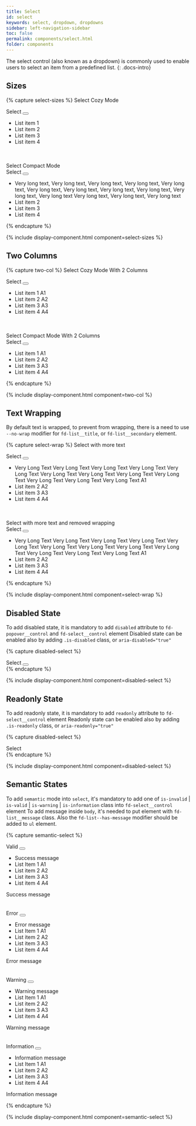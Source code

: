 ```yaml
---
title: Select
id: select
keywords: select, dropdown, dropdowns
sidebar: left-navigation-sidebar
toc: false
permalink: components/select.html
folder: components
---
```


The select control (also known as a dropdown) is commonly used to enable users to select an item from a predefined list.
{: .docs-intro}

## Sizes

{% capture select-sizes %}
<label class="fd-form-label">
    Select Cozy Mode
</label>
<br>
<div class="fd-popover">
  <div class="fd-popover__control">
     <div class="fd-select">
         <div class="fd-select__control" tabindex="0" aria-controls="h0C6A325" aria-expanded="false" aria-haspopup="true">
             Select
             <button class="fd-button fd-button--light sap-icon--slim-arrow-down fd-select__button"></button>
         </div>
      </div>
  </div>
  <div class="fd-popover__body fd-popover__body--no-arrow fd-popover__body--dropdown" aria-hidden="true" id="h0C6A325">
     <ul class="fd-list fd-list--dropdown" role="listbox">
        <li class="fd-list__item is-selected" role="option" tabindex="0">
           <span class="fd-list__title">List item 1</span>
        </li>
        <li class="fd-list__item" role="option" tabindex="0">
           <span class="fd-list__title">List item 2</span>
       </li>
        <li class="fd-list__item" role="option" tabindex="0">
           <span class="fd-list__title">List item 3</span>
        </li>
        <li class="fd-list__item" role="option" tabindex="0">
           <span class="fd-list__title">List item 4</span>
        </li>
     </ul>
  </div>
</div>
<br />
<br />

<label class="fd-form-label">
    Select Compact Mode
</label>
<br>
<div class="fd-popover">
  <div class="fd-popover__control">
     <div class="fd-select fd-select--compact">
        <div class="fd-select__control" tabindex="0" aria-controls="h0C6A326" aria-expanded="false" aria-haspopup="true">
            Select
            <button class="fd-button fd-button--light sap-icon--slim-arrow-down fd-select__button"></button>
        </div>
     </div>
  </div>
  <div class="fd-popover__body fd-popover__body--no-arrow fd-popover__body--dropdown" aria-hidden="true" id="h0C6A326">
     <ul class="fd-list fd-list--dropdown fd-list--compact" role="listbox">
        <li class="fd-list__item is-selected" role="option" tabindex="0">
           <span class="fd-list__title">
               Very long text, Very long text, Very long text, Very long text, Very long text, Very long text, Very long text, Very long text, Very long text, Very long text, Very long text
               Very long text, Very long text, Very long text
           </span>
        </li>
        <li class="fd-list__item" role="option" tabindex="0">
           <span class="fd-list__title">List item 2</span>
        </li>
        <li class="fd-list__item" role="option" tabindex="0">
           <span class="fd-list__title">List item 3</span>
        </li>
        <li class="fd-list__item" role="option" tabindex="0">
           <span class="fd-list__title">List item 4</span>
        </li>
     </ul>
  </div>
</div>
{% endcapture %}

{% include display-component.html component=select-sizes %}

## Two Columns

{% capture two-col %}
<label class="fd-form-label">
    Select Cozy Mode With 2 Columns
</label>
<br>
<div class="fd-popover">
  <div class="fd-popover__control">
     <div class="fd-select">
         <div class="fd-select__control" tabindex="0" aria-controls="h0C62325" aria-expanded="false" aria-haspopup="true">
             Select
             <button class="fd-button fd-button--light sap-icon--slim-arrow-down fd-select__button"></button>
         </div>
      </div>
  </div>
  <div class="fd-popover__body fd-popover__body--no-arrow fd-popover__body--dropdown" aria-hidden="true" id="h0C62325">
     <ul class="fd-list fd-list--dropdown" role="listbox">
        <li class="fd-list__item is-selected" role="option" tabindex="0">
           <span class="fd-list__title">List item 1</span>
           <span class="fd-list__secondary">A1</span>
        </li>
        <li class="fd-list__item" role="option" tabindex="0">
           <span class="fd-list__title">List item 2</span>
           <span class="fd-list__secondary">A2</span>
       </li>
        <li class="fd-list__item" role="option" tabindex="0">
           <span class="fd-list__title">List item 3</span>
           <span class="fd-list__secondary">A3</span>
        </li>
        <li class="fd-list__item" role="option" tabindex="0">
           <span class="fd-list__title">List item 4</span>
           <span class="fd-list__secondary">A4</span>
        </li>
     </ul>
  </div>
</div>
<br />
<br />


<label class="fd-form-label">
    Select Compact Mode With 2 Columns 
</label>
<br>
<div class="fd-popover">
  <div class="fd-popover__control">
     <div class="fd-select fd-select--compact">
        <div class="fd-select__control" tabindex="0" aria-controls="h07jj326" aria-expanded="false" aria-haspopup="true">
            Select
            <button class="fd-button fd-button--light sap-icon--slim-arrow-down fd-select__button"></button>
        </div>
     </div>
  </div>
  <div class="fd-popover__body fd-popover__body--no-arrow fd-popover__body--dropdown" aria-hidden="true" id="h07jj326">
     <ul class="fd-list fd-list--dropdown fd-popover__body--dropdown fd-list--compact" role="listbox">
        <li class="fd-list__item is-selected" role="option" tabindex="0">
           <span class="fd-list__title">
               List item 1
           </span>
           <span class="fd-list__secondary">A1</span>
        </li>
        <li class="fd-list__item" role="option" tabindex="0">
           <span class="fd-list__title">List item 2</span>
           <span class="fd-list__secondary">A2</span>
        </li>
        <li class="fd-list__item" role="option" tabindex="0">
           <span class="fd-list__title">List item 3</span>
           <span class="fd-list__secondary">A3</span>
        </li>
        <li class="fd-list__item" role="option" tabindex="0">
           <span class="fd-list__title">List item 4</span>
           <span class="fd-list__secondary">A4</span>
        </li>
     </ul>
  </div>
</div>
{% endcapture %}

{% include display-component.html component=two-col %}

## Text Wrapping
By default text is wrapped, to prevent from wrapping, there is a need to use `--no-wrap` modifier for 
`fd-list__title`, or `fd-list__secondary` element.

{% capture select-wrap %}
<label class="fd-form-label">
    Select with more text
</label>
<br>
<div class="fd-popover">
  <div class="fd-popover__control">
     <div class="fd-select">
         <div class="fd-select__control" tabindex="0" aria-controls="h0GFF2325" aria-expanded="false" aria-haspopup="true">
             Select
             <button class="fd-button fd-button--light sap-icon--slim-arrow-down fd-select__button"></button>
         </div>
      </div>
  </div>
  <div class="fd-popover__body fd-popover__body--no-arrow fd-popover__body--dropdown" aria-hidden="true" id="h0GFF2325">
     <ul class="fd-list fd-list--dropdown" role="listbox">
        <li class="fd-list__item is-selected" role="option" tabindex="0">
           <span class="fd-list__title">Very Long Text Very Long Text Very Long Text Very Long Text Very Long Text Very Long Text Very Long Text Very Long Text Very Long Text Very Long Text Very Long Text Very Long Text </span>
           <span class="fd-list__secondary">A1</span>
        </li>
        <li class="fd-list__item" role="option" tabindex="0">
           <span class="fd-list__title">List item 2</span>
           <span class="fd-list__secondary">A2</span>
       </li>
        <li class="fd-list__item" role="option" tabindex="0">
           <span class="fd-list__title">List item 3</span>
           <span class="fd-list__secondary">A3</span>
        </li>
        <li class="fd-list__item" role="option" tabindex="0">
           <span class="fd-list__title">List item 4</span>
           <span class="fd-list__secondary">A4</span>
        </li>
     </ul>
  </div>
</div>
<br />
<br />


<label class="fd-form-label">
    Select with more text and removed wrapping
</label>
<br>
<div class="fd-popover">
  <div class="fd-popover__control">
     <div class="fd-select fd-select--compact">
        <div class="fd-select__control" tabindex="0" aria-controls="h0GZH2325" aria-expanded="false" aria-haspopup="true">
            Select
            <button class="fd-button fd-button--light sap-icon--slim-arrow-down fd-select__button"></button>
        </div>
     </div>
  </div>
  <div class="fd-popover__body fd-popover__body--no-arrow fd-popover__body--dropdown" aria-hidden="true" id="h0GZH2325">
     <ul class="fd-list fd-list--dropdown fd-popover__body--dropdown fd-list--compact" role="listbox">
        <li class="fd-list__item is-selected" role="option" tabindex="0">
           <span class="fd-list__title fd-list__title--no-wrap">
               Very Long Text Very Long Text Very Long Text Very Long Text Very Long Text Very Long Text Very Long Text Very Long Text Very Long Text Very Long Text Very Long Text Very Long Text 
           </span>
           <span class="fd-list__secondary">A1</span>
        </li>
        <li class="fd-list__item" role="option" tabindex="0">
           <span class="fd-list__title">List item 2</span>
           <span class="fd-list__secondary">A2</span>
        </li>
        <li class="fd-list__item" role="option" tabindex="0">
           <span class="fd-list__title">List item 3</span>
           <span class="fd-list__secondary">A3</span>
        </li>
        <li class="fd-list__item" role="option" tabindex="0">
           <span class="fd-list__title">List item 4</span>
           <span class="fd-list__secondary">A4</span>
        </li>
     </ul>
  </div>
</div>
{% endcapture %}

{% include display-component.html component=select-wrap %}


## Disabled State
To add disabled state, it is mandatory to add `disabled` attribute to `fd-popover__control` and `fd-select__control` element
Disabled state can be enabled also by adding `.is-disabled` class, or `aria-disabled="true"` 

{% capture disabled-select %}
<div class="fd-popover">
    <div class="fd-popover__control" aria-disabled="true" disabled>
        <div class="fd-select">
            <div class="fd-select__control" aria-expanded="false" aria-haspopup="false" aria-disabled="true" disabled>
                Select
                <button class="fd-button sap-icon--slim-arrow-down fd-select__button"></button>
            </div>
        </div>
    </div>
</div>
{% endcapture %}

{% include display-component.html component=disabled-select %}


## Readonly State
To add readonly state, it is mandatory to add `readonly` attribute to `fd-select__control` element
Readonly state can be enabled also by adding `.is-readonly` class, or `aria-readonly="true"` 

{% capture disabled-select %}
<div class="fd-popover">
    <div class="fd-popover__control">
        <div class="fd-select">
            <div class="fd-select__control" aria-expanded="false" aria-haspopup="false" aria-readonly="true" readonly>
                Select
           </div>
        </div>
    </div>
</div>
{% endcapture %}

{% include display-component.html component=disabled-select %}

## Semantic States
To add `semantic` mode into `select`, it's mandatory to add one of `is-invalid` | `is-valid` | `is-warning` | `is-information` class into `fd-select__control` element
To add message inside `body`, it's needed to put element with `fd-list__message` class.
Also the `fd-list--has-message` modifier should be added to `ul` element.


{% capture semantic-select %}
<div class="fd-popover">
    <div class="fd-popover__control">
        <div class="fd-select">
            <div class="fd-select__control is-valid" tabindex="0" aria-controls="h07jjhYH"  aria-expanded="false" aria-haspopup="true">
                Valid
                <button class="fd-button sap-icon--slim-arrow-down fd-select__button"></button>
            </div>
        </div>
    </div>
    <div class="fd-popover__body fd-popover__body--no-arrow fd-popover__body--dropdown" aria-hidden="true" id="h07jjhYH">
         <ul class="fd-list fd-list--has-message fd-list--dropdown fd-list--compact" role="listbox">
            <li class="fd-list__message fd-list__message--success">Success message</li>
            <li class="fd-list__item is-selected" role="option" tabindex="0">
               <span class="fd-list__title">
                   List Item 1
               </span>
               <span class="fd-list__secondary">A1</span>
            </li>
            <li class="fd-list__item" role="option" tabindex="0">
               <span class="fd-list__title">List item 2</span>
               <span class="fd-list__secondary">A2</span>
            </li>
            <li class="fd-list__item" role="option" tabindex="0">
               <span class="fd-list__title">List item 3</span>
               <span class="fd-list__secondary">A3</span>
            </li>
            <li class="fd-list__item" role="option" tabindex="0">
               <span class="fd-list__title">List item 4</span>
               <span class="fd-list__secondary">A4</span>
            </li>
         </ul>
    </div>
</div>
<span class="fd-form-message fd-form-message--static fd-form-message--success">Success message</span>

<br/>
<br/>
<br/>

<div class="fd-popover">
   <div class="fd-popover__control">
       <div class="fd-select">
           <div class="fd-select__control is-invalid" tabindex="0" aria-controls="h07j9978H"  aria-expanded="false" aria-haspopup="true">
               Error
               <button class="fd-button sap-icon--slim-arrow-down fd-select__button"></button>
           </div>
       </div>
   </div>
   <div class="fd-popover__body fd-popover__body--no-arrow fd-popover__body--dropdown" aria-hidden="true" id="h07j9978H">
        <ul class="fd-list fd-list--has-message fd-list--dropdown fd-list--compact" role="listbox">
           <li class="fd-list__message fd-list__message--error">Error message</li>
           <li class="fd-list__item is-selected" role="option" tabindex="0">
              <span class="fd-list__title">
                  List Item 1
              </span>
              <span class="fd-list__secondary">A1</span>
           </li>
           <li class="fd-list__item" role="option" tabindex="0">
              <span class="fd-list__title">List item 2</span>
              <span class="fd-list__secondary">A2</span>
           </li>
           <li class="fd-list__item" role="option" tabindex="0">
              <span class="fd-list__title">List item 3</span>
              <span class="fd-list__secondary">A3</span>
           </li>
           <li class="fd-list__item" role="option" tabindex="0">
              <span class="fd-list__title">List item 4</span>
              <span class="fd-list__secondary">A4</span>
           </li>
        </ul>
   </div>
</div>
<span class="fd-form-message fd-form-message--static fd-form-message--error">Error message</span>

<br/>
<br/>
<br/>

<div class="fd-popover">
   <div class="fd-popover__control">
       <div class="fd-select">
           <div class="fd-select__control is-warning" tabindex="0" aria-controls="h07j998hhH"  aria-expanded="false" aria-haspopup="true">
               Warning
               <button class="fd-button sap-icon--slim-arrow-down fd-select__button"></button>
           </div>
       </div>
   </div>
   <div class="fd-popover__body fd-popover__body--no-arrow fd-popover__body--dropdown" aria-hidden="true" id="h07j998hhH">
        <ul class="fd-list fd-list--has-message fd-list--dropdown fd-list--compact" role="listbox">
           <li class="fd-list__message fd-list__message--warning">Warning message</li>
           <li class="fd-list__item is-selected" role="option" tabindex="0">
              <span class="fd-list__title">
                  List Item 1
              </span>
              <span class="fd-list__secondary">A1</span>
           </li>
           <li class="fd-list__item" role="option" tabindex="0">
              <span class="fd-list__title">List item 2</span>
              <span class="fd-list__secondary">A2</span>
           </li>
           <li class="fd-list__item" role="option" tabindex="0">
              <span class="fd-list__title">List item 3</span>
              <span class="fd-list__secondary">A3</span>
           </li>
           <li class="fd-list__item" role="option" tabindex="0">
              <span class="fd-list__title">List item 4</span>
              <span class="fd-list__secondary">A4</span>
           </li>
        </ul>
    </div>
</div>
<span class="fd-form-message fd-form-message--static fd-form-message--warning">Warning message</span>

<br/>
<br/>
<br/>

<div class="fd-popover">
   <div class="fd-popover__control">
       <div class="fd-select">
           <div class="fd-select__control is-information" tabindex="0" aria-controls="hkhh998hhH"  aria-expanded="false" aria-haspopup="true">
               Information
               <button class="fd-button sap-icon--slim-arrow-down fd-select__button"></button>
           </div>
       </div>
   </div>
   <div class="fd-popover__body fd-popover__body--no-arrow fd-popover__body--dropdown" aria-hidden="true" id="hkhh998hhH">
        <ul class="fd-list fd-list--has-message fd-list--dropdown fd-list--compact" role="listbox">
           <li class="fd-list__message fd-list__message--information">Information message</li>
           <li class="fd-list__item is-selected" role="option" tabindex="0">
              <span class="fd-list__title">
                  List Item 1
              </span>
              <span class="fd-list__secondary">A1</span>
           </li>
           <li class="fd-list__item" role="option" tabindex="0">
              <span class="fd-list__title">List item 2</span>
              <span class="fd-list__secondary">A2</span>
           </li>
           <li class="fd-list__item" role="option" tabindex="0">
              <span class="fd-list__title">List item 3</span>
              <span class="fd-list__secondary">A3</span>
           </li>
           <li class="fd-list__item" role="option" tabindex="0">
              <span class="fd-list__title">List item 4</span>
              <span class="fd-list__secondary">A4</span>
           </li>
        </ul>
    </div>
</div>
<span class="fd-form-message fd-form-message--static fd-form-message--information">Information message</span>

{% endcapture %}

{% include display-component.html component=semantic-select %}
